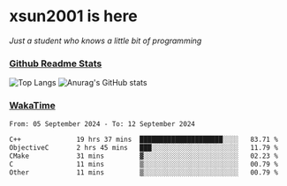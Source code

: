 # xsun2001 is here

*Just a student who knows a little bit of programming*

### [Github Readme Stats](https://github.com/anuraghazra/github-readme-stats)

![Top Langs](https://github-readme-stats.vercel.app/api/top-langs/?username=xsun2001&layout=compact&theme=radical) ![Anurag's GitHub stats](https://github-readme-stats.vercel.app/api?username=xsun2001&show_icons=true&theme=radical)

### [WakaTime](https://wakatime.com)

<!--START_SECTION:waka-->

```txt
From: 05 September 2024 - To: 12 September 2024

C++              19 hrs 37 mins  █████████████████████░░░░   83.71 %
ObjectiveC       2 hrs 45 mins   ███░░░░░░░░░░░░░░░░░░░░░░   11.79 %
CMake            31 mins         ▓░░░░░░░░░░░░░░░░░░░░░░░░   02.23 %
C                11 mins         ▒░░░░░░░░░░░░░░░░░░░░░░░░   00.79 %
Other            11 mins         ▒░░░░░░░░░░░░░░░░░░░░░░░░   00.79 %
```

<!--END_SECTION:waka-->

